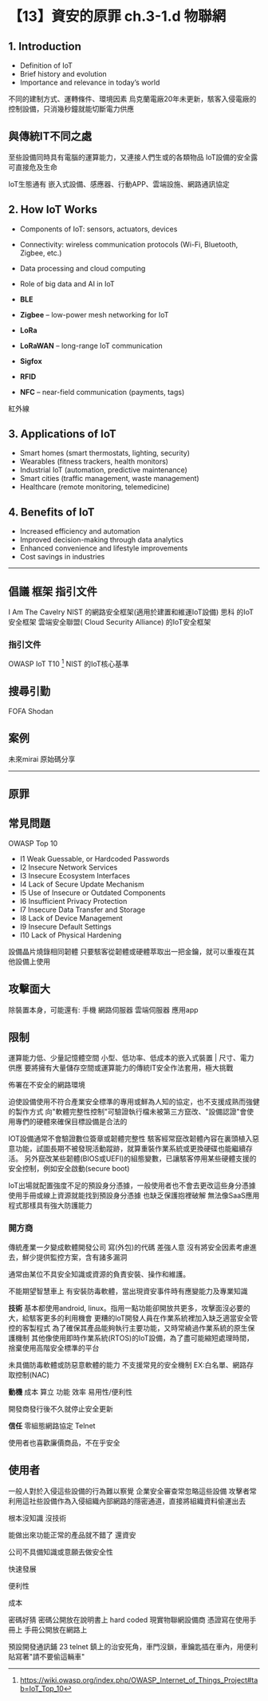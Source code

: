 # 【13】資安的原罪 ch.3-1.d 物聯網




## 1. **Introduction**

* Definition of IoT
* Brief history and evolution
* Importance and relevance in today’s world

不同的建制方式、運轉條件、環境因素
烏克蘭電廠20年未更新，駭客入侵電廠的控制設備，只消幾秒鐘就能切斷電力供應

## 與傳統IT不同之處
至些設備同時具有電腦的運算能力，又連接人們生或的各類物品
IoT設備的安全露可直接危及生命

IoT生態通有 嵌入式設備、感應器、行動APP、雲端設施、網路通訊協定

## 2. **How IoT Works**

* Components of IoT: sensors, actuators, devices
* Connectivity: wireless communication protocols (Wi-Fi, Bluetooth, Zigbee, etc.)
* Data processing and cloud computing
* Role of big data and AI in IoT

* **BLE**
* **Zigbee** – low-power mesh networking for IoT

* **LoRa**
* **LoRaWAN** – long-range IoT communication
* **Sigfox**

* **RFID**
* **NFC** – near-field communication (payments, tags)

紅外線

## 3. **Applications of IoT**

* Smart homes (smart thermostats, lighting, security)
* Wearables (fitness trackers, health monitors)
* Industrial IoT (automation, predictive maintenance)
* Smart cities (traffic management, waste management)
* Healthcare (remote monitoring, telemedicine)

## 4. **Benefits of IoT**

* Increased efficiency and automation
* Improved decision-making through data analytics
* Enhanced convenience and lifestyle improvements
* Cost savings in industries

---

## 倡議 框架 指引文件

I Am The Cavelry
NIST 的網路安全框架(適用於建置和維運IoT設備)
思科 的IoT安全框架
雲端安全聯盟( Cloud Security Alliance) 的IoT安全框架

### 指引文件 
OWASP IoT T10 [^1]
NIST 的IoT核心基準


## 搜尋引勤
FOFA Shodan

## 案例
未來mirai 原始碼分享

---
## 原罪

## 常見問題
OWASP Top 10
- I1 Weak Guessable, or Hardcoded Passwords
- I2 Insecure Network Services
- I3 Insecure Ecosystem Interfaces
- I4 Lack of Secure Update Mechanism
- I5 Use of Insecure or Outdated Components
- I6 Insufficient Privacy Protection
- I7 Insecure Data Transfer and Storage
- I8 Lack of Device Management
- I9 Insecure Default Settings
- I10 Lack of Physical Hardening

設備晶片燒錄相同韌體 只要駭客從韌體或硬體萃取出一把金鑰，就可以重複在其他設備上使用



## 攻擊面大
除裝置本身，可能還有: 手機 網路伺服器 雲端伺服器 應用app

## 限制
運算能力低、少量記憶體空間
小型、低功率、低成本的嵌入式裝置 | 尺寸、電力供應
要將擁有大量儲存空間或運算能力的傳統IT安全作法套用，極大挑戰

佈署在不安全的網路環境

迫使設備使用不符合產業安全標準的專用或鮮為人知的協定，也不支援成熟而強健的製作方式
向"軟體完整性控制"可驗證執行檔未被第三方竄改、"設備認證"會使用專們的硬體來確保目標設備是合法的

IOT設備通常不會驗證數位簽章或韌體完整性
駭客經常竄改韌體內容在裏頭植入惡意功能，試圖長期不被發現活動蹤跡，就算重裝作業系統或更換硬碟也能繼續存活。
另外竄改某些韌體(BIOS或UEFI)的組態變數，已讓駭客停用某些硬體支援的安全控制，例如安全啟動(secure boot)

IoT出場就配置強度不足的預設身分憑據，一般使用者也不會去更改這些身分憑據
使用手冊或線上資源就能找到預設身分憑據 也缺乏保護抱裡破解
無法像SaaS應用程式那樣具有強大防護能力 
### 開方商
傳統產業一夕變成軟體開發公司 寫(外包)的代碼 差強人意
沒有將安全因素考慮進去，鮮少提供監控方案，含有諸多漏洞

通常由某位不具安全知識或資源的負責安裝、操作和維護。

不能期望智慧車上 有安裝防毒軟體，當出現資安事件時有應變能力及專業知識


**技術**
基本都使用android, linux。指用一點功能卻開放共更多，攻擊面沒必要的大，給駭客更多的利用機會
更糟的IoT開發人員在作業系統裡加入缺乏適當安全管控的客製程式
為了確保其產品能夠執行主要功能，又時常繞過作業系統的原生保護機制
其他像使用即時作業系統(RTOS)的IoT設備，為了盡可能縮短處理時間，捨棄使用高階安全標準的平台

未具備防毒軟體或防惡意軟體的能力
不支援常見的安全機制 EX:白名單、網路存取控制(NAC)



**動機**
成本 算立 功能 效率 易用性/便利性

開發商發行後不久就停止安全更新

**信任**
零組態網路協定
Telnet

使用者也喜歡廉價商品，不在乎安全

## 使用者
一般人對於入侵這些設備的行為難以察覺
企業安全審查常忽略這些設備 攻擊者常利用這社些設備作為入侵組織內部網路的隱密通道，直接將組織資料偷運出去




根本沒知識 沒技術

能做出來功能正常的產品就不錯了 還資安

公司不具備知識或意願去做安全性

快速發展

便利性

成本

密碼好猜 密碼公開放在說明書上 hard coded 
現實物聯網設備商 憑證寫在使用手冊上 手冊公開放在網路上

預設開發通訊鋪 23 telnet
鎮上的治安死角，車門沒鎖，車鑰匙插在車內，用便利貼寫著"請不要偷這輛車"

[^1]: https://wiki.owasp.org/index.php/OWASP_Internet_of_Things_Project#tab=IoT_Top_10